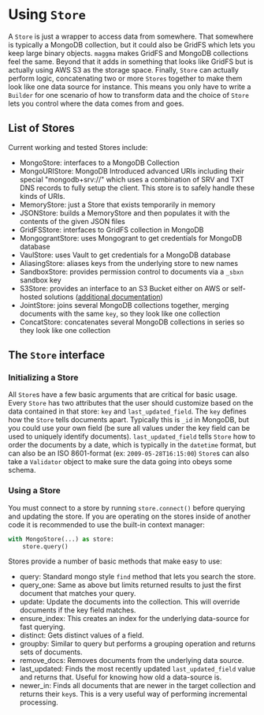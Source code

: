 # Using `Store`

A `Store` is just a wrapper to access data from somewhere. That somewhere is typically a MongoDB collection, but it could also be GridFS which lets you keep large binary objects. `maggma` makes GridFS and MongoDB collections feel the same. Beyond that it adds in something that looks like GridFS but is actually using AWS S3 as the storage space. Finally, `Store` can actually perform logic, concatenating two or more `Stores` together to make them look like one data source for instance. This means you only have to write a `Builder` for one scenario of how to transform data and the choice of `Store` lets you control where the data comes from and goes.

## List of Stores

Current working and tested Stores include:

- MongoStore: interfaces to a MongoDB Collection
- MongoURIStore: MongoDB Introduced advanced URIs including their special "mongodb+srv://" which uses a combination of SRV and TXT DNS records to fully setup the client. This store is to safely handle these kinds of URIs.
- MemoryStore: just a Store that exists temporarily in memory
- JSONStore: builds a MemoryStore and then populates it with the contents of the given JSON files
- GridFSStore: interfaces to GridFS collection in MongoDB
- MongograntStore: uses Mongogrant to get credentials for MongoDB database
- VaulStore: uses Vault to get credentials for a MongoDB database
- AliasingStore: aliases keys from the underlying store to new names
- SandboxStore: provides permission control to documents via a `_sbxn` sandbox key
- S3Store: provides an interface to an S3 Bucket either on AWS or self-hosted solutions ([additional documentation](advanced_stores.md))
- JointStore: joins several MongoDB collections together, merging documents with the same `key`, so they look like one collection
- ConcatStore: concatenates several MongoDB collections in series so they look like one collection

## The `Store` interface

### Initializing a Store

All `Store`s have a few basic arguments that are critical for basic usage. Every `Store` has two attributes that the user should customize based on the data contained in that store: `key` and `last_updated_field`. The `key` defines how the `Store` tells documents apart. Typically this is `_id` in MongoDB, but you could use your own field (be sure all values under the key field can be used to uniquely identify documents). `last_updated_field` tells `Store` how to order the documents by a date, which is typically in the `datetime` format, but can also be an ISO 8601-format (ex: `2009-05-28T16:15:00`) `Store`s can also take a `Validator` object to make sure the data going into obeys some schema.

### Using a Store

You must connect to a store by running `store.connect()` before querying and updating the store.
If you are operating on the stores inside of another code it is recommended to use the built-in context manager:

```python
with MongoStore(...) as store:
    store.query()
```

Stores provide a number of basic methods that make easy to use:

- query: Standard mongo style `find` method that lets you search the store.
- query_one: Same as above but limits returned results to just the first document that matches your query.
- update: Update the documents into the collection. This will override documents if the key field matches.
- ensure_index: This creates an index for the underlying data-source for fast querying.
- distinct: Gets distinct values of a field.
- groupby: Similar to query but performs a grouping operation and returns sets of documents.
- remove_docs: Removes documents from the underlying data source.
- last_updated: Finds the most recently updated `last_updated_field` value and returns that. Useful for knowing how old a data-source is.
- newer_in: Finds all documents that are newer in the target collection and returns their `key`s. This is a very useful way of performing incremental processing.
